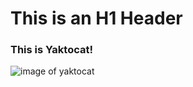  # This is an H1 Header

### This is Yaktocat!

![image of yaktocat](https://octodex.github.com/images/yaktocat.png)

